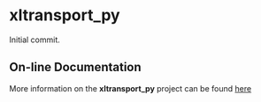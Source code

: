 # xltransport_py

Initial commit.
## On-line Documentation

More information on the **xltransport_py** project can be found
[here](https://jddixon.github.io/xltransport_py)
